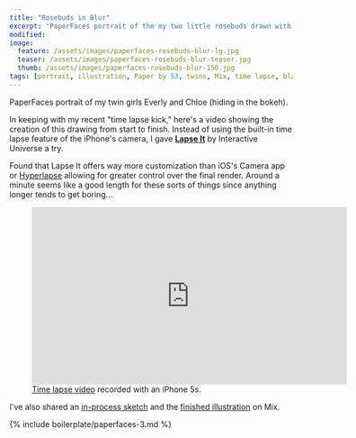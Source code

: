 ```yaml
---
title: "Rosebuds in Blur"
excerpt: "PaperFaces portrait of the my two little rosebuds drawn with Paper by 53 on an iPad."
modified: 
image: 
  feature: /assets/images/paperfaces-rosebuds-blur-lg.jpg
  teaser: /assets/images/paperfaces-rosebuds-blur-teaser.jpg
  thumb: /assets/images/paperfaces-rosebuds-blur-150.jpg
tags: [portrait, illustration, Paper by 53, twins, Mix, time lapse, black and white, blend, bokeh]
---
```


PaperFaces portrait of my twin girls Everly and Chloe (hiding in the bokeh).

In keeping with my recent "time lapse kick," here's a video showing the creation of this drawing from start to finish. Instead of using the built-in time lapse feature of the iPhone's camera, I gave [**Lapse It**](http://www.lapseit.com/) by Interactive Universe a try.

Found that Lapse It offers way more customization than iOS's Camera app or [Hyperlapse](https://itunes.apple.com/us/app/hyperlapse-from-instagram/id740146917?mt=8) allowing for greater control over the final render. Around a minute seems like a good length for these sorts of things since anything longer tends to get boring...

<figure>
  <iframe width="560" height="315" src="https://www.youtube.com/embed/59pWYBvDtSM" frameborder="0"> </iframe>
  <figcaption><a href="https://www.youtube.com/watch?v=9RTXF6wLMjw&list=PLaLqP2ipMLc6UugVLyTwWTiFtmmZzj7ao">Time lapse video</a> recorded with an iPhone 5s.</figcaption>
</figure>

I've also shared an [in-process sketch](https://mix.fiftythree.com/11098-Michael-Rose/2323353) and the [finished illustration](https://mix.fiftythree.com/11098-Michael-Rose/2334429) on Mix.

{% include boilerplate/paperfaces-3.md %}
